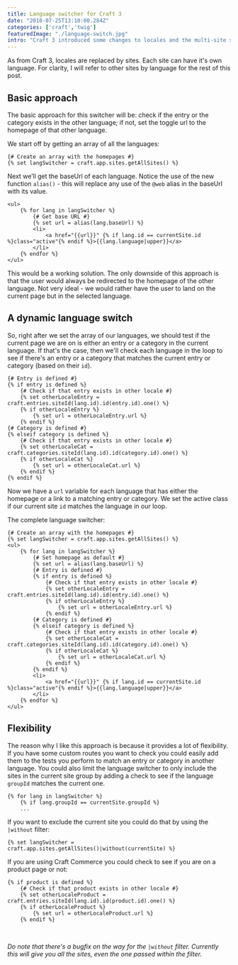 ```yaml
---
title: Language switcher for Craft 3
date: "2018-07-25T13:10:00.284Z"
categories: ['craft','twig']
featuredImage: "./language-switch.jpg"
intro: "Craft 3 introduced some changes to locales and the multi-site setup. On top of that there are also a number of templating changes, so your old language switcher probably won't work anymore. So today we're building a brand new language switcher for Craft 3."
---
```


As from Craft 3, locales are replaced by sites. Each site can have it's own language. For clarity, I will refer to other sites by language for the rest of this post.

## Basic approach

The basic approach for this switcher will be: check if the entry or the category exists in the other language; if not, set the toggle url to the homepage of that other language.

We start off by getting an array of all the languages:
```twig
{# Create an array with the homepages #}
{% set langSwitcher = craft.app.sites.getAllSites() %}
```

Next we’ll get the baseUrl of each language. Notice the use of the new function `alias()` - this will replace any use of the `@web` alias in the baseUrl with its value.

```twig
<ul>
	{% for lang in langSwitcher %}
		{# Get base URL #}
		{% set url = alias(lang.baseUrl) %}
		<li>
			<a href="{{url}}" {% if lang.id == currentSite.id %}class="active"{% endif %}>{{lang.language|upper}}</a>
		</li>
	{% endfor %}
</ul>
```

This would be a working solution. The only downside of this approach is that the user would always be redirected to the homepage of the other language. Not very ideal - we would rather have the user to land on the current page but in the selected language.

## A dynamic language switch

So, right after we set the array of our languages, we should test if the current page we are on is either an entry or a category in the current language. If that's the case, then we'll check each language in the loop to see if there's an entry or a category that matches the current entry or category (based on their `id`).

```twig
{# Entry is defined #}
{% if entry is defined %}
	{# Check if that entry exists in other locale #}
	{% set otherLocaleEntry = craft.entries.siteId(lang.id).id(entry.id).one() %}
	{% if otherLocaleEntry %}
		{% set url = otherLocaleEntry.url %}
	{% endif %}
{# Category is defined #}
{% elseif category is defined %}
	{# Check if that entry exists in other locale #}
	{% set otherLocaleCat = craft.categories.siteId(lang.id).id(category.id).one() %}
	{% if otherLocaleCat %}
		{% set url = otherLocaleCat.url %}
	{% endif %}
{% endif %}
```

Now we have a `url` variable for each language that has either the homepage or a link to a matching entry or category. We set the active class if our current site `id` matches the language in our loop.

The complete language switcher:

```twig
{# Create an array with the homepages #}
{% set langSwitcher = craft.app.sites.getAllSites() %}
<ul>
	{% for lang in langSwitcher %}
		{# Set homepage as default #}
		{% set url = alias(lang.baseUrl) %}
		{# Entry is defined #}
		{% if entry is defined %}
			{# Check if that entry exists in other locale #}
			{% set otherLocaleEntry = craft.entries.siteId(lang.id).id(entry.id).one() %}
			{% if otherLocaleEntry %}
				{% set url = otherLocaleEntry.url %}
			{% endif %}
		{# Category is defined #}
		{% elseif category is defined %}
			{# Check if that entry exists in other locale #}
			{% set otherLocaleCat = craft.categories.siteId(lang.id).id(category.id).one() %}
			{% if otherLocaleCat %}
				{% set url = otherLocaleCat.url %}
			{% endif %}
		{% endif %}
		<li>
			<a href="{{url}}" {% if lang.id == currentSite.id %}class="active"{% endif %}>{{lang.language|upper}}</a>
		</li>
	{% endfor %}
</ul>
```

## Flexibility

The reason why I like this approach is because it provides a lot of flexibility. If you have some custom routes you want to check you could easily add them to the tests you perform to match an entry or category in another language. You could also limit the language switcher to only include the sites in the current site group by adding a check to see if the language `groupId` matches the current one.

```twig
{% for lang in langSwitcher %}
	{% if lang.groupId == currentSite.groupId %}
	...
```

If you want to exclude the current site you could do that by using the `|without` filter:

```twig
{% set langSwitcher = craft.app.sites.getAllSites()|without(currentSite) %}
```

If you are using Craft Commerce you could check to see if you are on a product page or not:

```twig
{% if product is defined %}
	{# Check if that product exists in other locale #}
	{% set otherLocaleProduct = craft.entries.siteId(lang.id).id(product.id).one() %}
	{% if otherLocaleProduct %}
		{% set url = otherLocaleProduct.url %}
	{% endif %}
```
<br>

*Do note that there's a bugfix on the way for the `|without` filter. Currently this will give you all the sites, even the one passed within the filter.*
